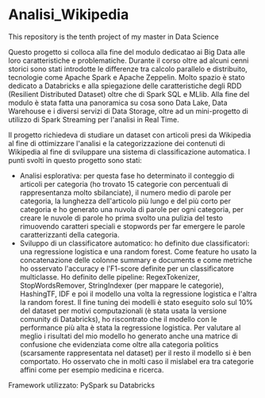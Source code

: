 # Analisi_Wikipedia
This repository is the tenth project of my master in Data Science

Questo progetto si colloca alla fine del modulo dedicatao ai Big Data alle loro caratteristiche e problematiche. Durante il corso oltre ad alcuni cenni storici sono stati introdotte le differenze tra calcolo parallelo e distribuito, tecnologie come Apache Spark e Apache Zeppelin. Molto spazio è stato dedicato a Databricks e alla spiegazione delle caratteristiche degli RDD (Resilient Distributed Dataset) oltre che di Spark SQL e MLlib. Alla fine del modulo è stata fatta una panoramica su cosa sono Data Lake, Data Warehouse e i diversi servizi di Data Storage, oltre ad un mini-progetto di utilizzo di Spark Streaming per l'analisi in Real Time.

Il progetto richiedeva di studiare un dataset con articoli presi da Wikipedia al fine di ottimizzare l'analisi e la categorizzazione dei contenuti di Wikipedia al fine di sviluppare una sistema di classificazione automatica. I punti svolti in questo progetto sono stati:

- Analisi esplorativa: per questa fase ho determinato il conteggio di articoli per categoria (ho trovato 15 categorie con percentuali di rappresentanza molto sbilanciate), il numero medio di parole per categoria, la lunghezza dell'articolo più lungo e del più corto per categoria e ho generato una nuvola di parole per ogni categoria, per creare le nuvole di parole ho prima svolto una pulizia del testo rimuovendo caratteri speciali e stopwords per far emergere le parole caratterizzanti della categoria.
- Sviluppo di un classificatore automatico: ho definito due classificatori: una regressione logistica  e una random forest. Come feature ho usato la concatenazione delle colonne summary e documents e come metriche ho osservato l'accuracy e l'F1-score definite per un classificatore multiclasse. Ho definito delle pipeline: RegexTokenizer, StopWordsRemover, StringIndexer (per mappare le categorie), HashingTF, IDF e poi il modello una volta la regressione logistica e l'altra la random forest. Il fine tuning dei modelli è stato eseguito solo sul 10% del dataset per motivi computazionali (è stata usata la versione comunity di Databricks), ho riscontrato che il modello con le performance più alta è stata la regressione logistica. Per valutare al meglio i risultati del mio modello ho generato anche una matrice di confusione che evidenziata come oltre alla categoria politics (scarsamente rappresentata nel dataset) per il resto il modello si è ben comportato. Ho osservato che in molti caso il mislabel era tra categorie affini come per esempio medicina e ricerca.

Framework utilizzato: PySpark su Databricks
